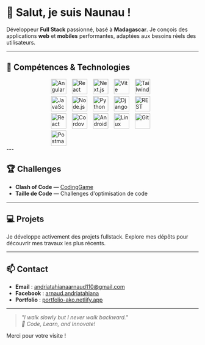 # 👋 Salut, je suis Naunau !

Développeur **Full Stack** passionné, basé à **Madagascar**. Je conçois des applications **web** et **mobiles** performantes, adaptées aux besoins réels des utilisateurs.

---
## 🚀 Compétences & Technologies

<div style="display: grid; grid-template-columns: repeat(5, 50px); gap: 5px; justify-content: center;">
  <img src="https://simpleicons.org/icons/angular.svg" alt="Angular" width="40" height="40" title="Angular"/>
  <img src="https://simpleicons.org/icons/react.svg" alt="React" width="40" height="40" title="React"/>
  <img src="https://simpleicons.org/icons/nextdotjs.svg" alt="Next.js" width="40" height="40" title="Next.js"/>
  <img src="https://simpleicons.org/icons/vite.svg" alt="Vite" width="40" height="40" title="Vite"/>
  <img src="https://simpleicons.org/icons/tailwindcss.svg" alt="TailwindCSS" width="40" height="40" title="TailwindCSS"/>
  <img src="https://simpleicons.org/icons/javascript.svg" alt="JavaScript" width="40" height="40" title="JavaScript"/>
  <img src="https://simpleicons.org/icons/nodedotjs.svg" alt="Node.js" width="40" height="40" title="Node.js"/>
  <img src="https://simpleicons.org/icons/python.svg" alt="Python" width="40" height="40" title="Python"/>
  <img src="https://simpleicons.org/icons/django.svg" alt="Django" width="40" height="40" title="Django"/>
  <img src="https://simpleicons.org/icons/fastapi.svg" alt="REST API" width="40" height="40" title="REST API"/>
  <img src="https://simpleicons.org/icons/react.svg" alt="React Native" width="40" height="40" title="React Native"/>
  <img src="https://simpleicons.org/icons/apachecordova.svg" alt="Cordova" width="40" height="40" title="Cordova"/>
  <img src="https://simpleicons.org/icons/android.svg" alt="Android" width="40" height="40" title="Android"/>
  <img src="https://simpleicons.org/icons/linux.svg" alt="Linux" width="40" height="40" title="Linux"/>
  <img src="https://simpleicons.org/icons/git.svg" alt="Git" width="40" height="40" title="Git"/>
  <img src="https://simpleicons.org/icons/postman.svg" alt="Postman" width="40" height="40" title="Postman"/>
</div>
---

## 🏆 Challenges

- **Clash of Code** — [CodingGame](https://www.codingame.com/)
- **Taille de Code** — Challenges d'optimisation de code

---

## 💻 Projets

Je développe activement des projets fullstack. Explore mes dépôts pour découvrir mes travaux les plus récents.

---

## 📫 Contact

- **Email** : andriatahianaarnaud110@gmail.com  
- **Facebook** : [arnaud.andriatahiana](https://www.facebook.com/arnaud.andriatahiana)  
- **Portfolio** : [portfolio-ako.netlify.app](https://portfolio-ako.netlify.app)

---

> *"I walk slowly but I never walk backward."*  
> *🌟 Code, Learn, and Innovate!*

Merci pour votre visite !
